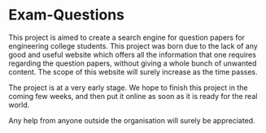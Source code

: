 Exam-Questions
==============
  This project is aimed to create a search engine for question papers for engineering college students. This project was born due to the lack of any good and useful website which offers all the information that one requires regarding the question papers, without giving a whole bunch of unwanted content. The scope of this website will surely increase as the time passes. 
  
  The project is at a very early stage. We hope to finish this project in the coming few weeks, and then put it online as soon as it is ready for the real world.
  
  Any help from anyone outside the organisation will surely be appreciated. 
